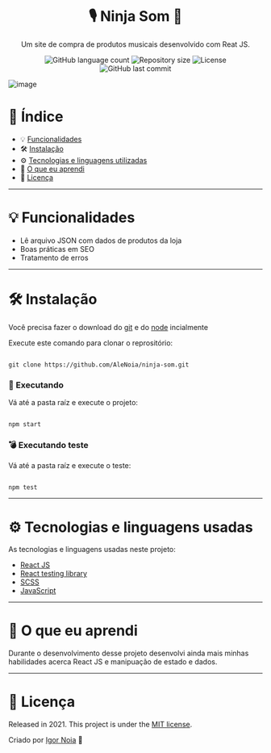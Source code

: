 <h1 align="center">
  🎙 Ninja Som 🎸
</h1>

<p align="center">
Um site de compra de produtos musicais desenvolvido com Reat JS.
</p>

<p align="center">
<img alt="GitHub language count" src="https://img.shields.io/github/languages/count/AleNoia/ninja-som?color=%2304D361"> <img alt="Repository size" src="https://img.shields.io/github/repo-size/AleNoia/ninja-som"> <img alt="License" src="https://img.shields.io/badge/license-MIT-brightgreen"> <img alt="GitHub last commit" src="https://img.shields.io/github/last-commit/AleNoia/ninja-som"></a>
</p>

![image](https://user-images.githubusercontent.com/82424777/134032392-41c9837a-a5dc-47d8-bb70-742525e94e4a.png)



# 📌 Índice
* 💡 [Funcionalidades](#features)
* 🛠 [Instalação](#Installation)
* ⚙ [Tecnologias e linguagens utilizadas](#TechnologiesUsed)
* 🧠 [O que eu aprendi](#WhatILearn)
* 🧾 [Licença](#License)
***

# <a name="features"></a>💡 Funcionalidades

* Lê arquivo JSON com dados de produtos da loja
* Boas práticas em SEO
* Tratamento de erros


***

# <a name="Installation"></a>🛠 Instalação

Você precisa fazer o download do [git](https://git-scm.com) e do [node](https://nodejs.org/en/download/) incialmente

Execute este comando para clonar o reprositório:

```git

git clone https://github.com/AleNoia/ninja-som.git

```

### 🎲 Executando

Vá até a pasta raíz e execute o projeto:
```

npm start

```

### 💣 Executando teste
Vá até a pasta raíz e execute o teste:
```

npm test

```

***
# <a name="TechnologiesUsed"></a> ⚙ Tecnologias e linguagens usadas
As tecnologias e linguagens usadas neste projeto:

- [React JS](https://reactjs.org)
- [React testing library](https://testing-library.com/)
- [SCSS](https://sass-lang.com)
- [JavaScript](https://developer.mozilla.org/en-US/docs/Web/JavaScript)



***

# <a name="WhatILearn"></a>🧠 O que eu aprendi 
Durante o desenvolvimento desse projeto desenvolvi ainda mais minhas habilidades acerca React JS e manipuação de estado e dados.

***

# <a name="License"></a>🧾 Licença 

Released in 2021. This project is under the [MIT license](https://github.com/AleNoia/client-manager/blob/main/LICENSE).

Criado por [Igor Noia](https://github.com/AleNoia) 👋
